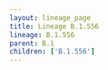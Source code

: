 ```yaml
---
layout: lineage_page
title: Lineage B.1.556
lineage: B.1.556
parent: B.1
children: ['B.1.556']
---
```

